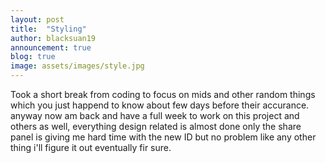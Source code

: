 ```yaml
---
layout: post
title:  "Styling"
author: blacksuan19
announcement: true
blog: true
image: assets/images/style.jpg
---
```

<p>Took a short break from coding to focus on mids and other random things which you just happend to know about few days before their accurance.
anyway now am back and have a full week to work on this project and others as well, everything design related is almost done
only the share panel is giving me hard time with the new ID but no problem like any other thing i'll figure it out eventually fir sure.</p>

